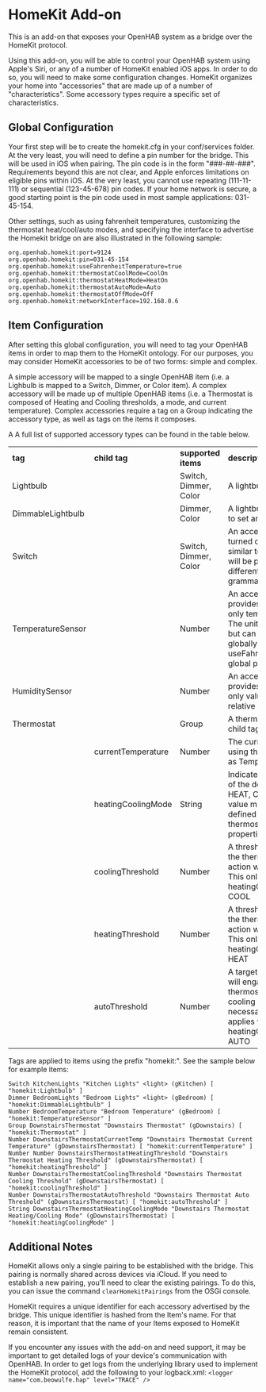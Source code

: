 # HomeKit Add-on

This is an add-on that exposes your OpenHAB system as a bridge over the HomeKit protocol.

Using this add-on, you will be able to control your OpenHAB system using Apple's Siri, or any of a number of HomeKit enabled iOS apps. In order to do so, you will need to make some configuration changes. HomeKit organizes your home into "accessories" that are made up of a number of "characteristics". Some accessory types require a specific set of characteristics.

## Global Configuration
Your first step will be to create the homekit.cfg in your conf/services folder. At the very least, you will need to define a pin number for the bridge. This will be used in iOS when pairing. The pin code is in the form "###-##-###". Requirements beyond this are not clear, and Apple enforces limitations on eligible pins within iOS. At the very least, you cannot use repeating (111-11-111) or sequential (123-45-678) pin codes. If your home network is secure, a good starting point is the pin code used in most sample applications: 031-45-154.

Other settings, such as using fahrenheit temperatures, customizing the thermostat heat/cool/auto modes, and specifying the interface to advertise the Homekit bridge on are also illustrated in the following sample:
```
org.openhab.homekit:port=9124
org.openhab.homekit:pin=031-45-154
org.openhab.homekit:useFahrenheitTemperature=true
org.openhab.homekit:thermostatCoolMode=CoolOn
org.openhab.homekit:thermostatHeatMode=HeatOn
org.openhab.homekit:thermostatAutoMode=Auto
org.openhab.homekit:thermostatOffMode=Off
org.openhab.homekit:networkInterface=192.168.0.6
```

## Item Configuration
After setting this global configuration, you will need to tag your OpenHAB items in order to map them to the HomeKit ontology. For our purposes, you may consider HomeKit accessories to be of two forms: simple and complex.

A simple accessory will be mapped to a single OpenHAB item (i.e. a Lighbulb is mapped to a Switch, Dimmer, or Color item). A complex accessory will be made up of multiple OpenHAB items (i.e. a Thermostat is composed of Heating and Cooling thresholds, a mode, and current temperature). Complex accessories require a tag on a Group indicating the accessory type, as well as tags on the items it composes.

A A full list of supported accessory types can be found in the table below.

<table>
 <tr>
  <td><b>tag</b></td>
  <td><b>child tag</b></td>
  <td><b>supported items</b></td>
  <td><b>description</b></td>
 </tr>
 <tr>
  <td>Lightbulb</td>
  <td>&nbsp;</td>
  <td>Switch, Dimmer, Color</td>
  <td>A lightbulb</td>
 </tr>
 <tr>
  <td>DimmableLightbulb</td>
  <td>&nbsp;</td>
  <td>Dimmer, Color</td>
  <td>A lightbulb with the ability to set an output level</td>
 </tr>
 <tr>
  <td>Switch</td>
  <td>&nbsp;</td>
  <td>Switch, Dimmer, Color</td>
  <td>An accessory that can be turned off and on. While similar to a lightbulb, this will be presented differently in the Siri grammar and iOS apps</td>
 </tr>
 <tr>
  <td>TemperatureSensor</td>
  <td>&nbsp;</td>
  <td>Number</td>
  <td>An accessory that provides a single read-only temperature value. The units default to celsius but can be overridden globally using the useFahrenheitTemperature global property</td>
 </tr>
 <tr>
  <td>HumiditySensor</td>
  <td>&nbsp;</td>
  <td>Number</td>
  <td>An accessory that provides a single read-only value indicating the relative humidity.</td>
 </tr>
 <tr>
  <td>Thermostat</td>
  <td>&nbsp;</td>
  <td>Group</td>
  <td>A thermostat requires all child tags defined below.
 </tr>
 <tr>
  <td>&nbsp;</td>
  <td>currentTemperature</td>
  <td>Number</td>
  <td>The current temperature, using the same unit rules as TemperatureSensor</td>
 </tr>
 <tr>
  <td>&nbsp;</td>
  <td>heatingCoolingMode</td>
  <td>String</td>
  <td>Indicates the current mode of the device: OFF, AUTO, HEAT, COOL. The string's value must match those defined in the thermostat*Mode properties.</td>
 </tr>
 <tr>
  <td>&nbsp;</td>
  <td>coolingThreshold</td>
  <td>Number</td>
  <td>A threshold, above which the thermostat's cooling action will be activated. This only applies when heatingCoolingMode is COOL</td>
 </tr>
 <tr>
  <td>&nbsp;</td>
  <td>heatingThreshold</td>
  <td>Number</td>
  <td>A threshold, below which the thermostat's heating action will be activated. This only applies when heatingCoolingMode is HEAT</td>
 </tr>
 <tr>
  <td>&nbsp;</td>
  <td>autoThreshold</td>
  <td>Number</td>
  <td>A target temperature that will engage the thermostat's heating and cooling actions as necessary. This only applies when heatingCoolingMode is AUTO</td>
 </tr>
</table>

Tags are applied to items using the prefix "homekit:". See the sample below for example items:

```
Switch KitchenLights "Kitchen Lights" <light> (gKitchen) [ "homekit:Lightbulb" ]
Dimmer BedroomLights "Bedroom Lights" <light> (gBedroom) [ "homekit:DimmableLightbulb" ]
Number BedroomTemperature "Bedroom Temperature" (gBedroom) [ "homekit:TemperatureSensor" ]
Group DownstairsThermostat "Downstairs Thermostat" (gDownstairs) [ "homekit:Thermostat" ]
Number DownstairsThermostatCurrentTemp "Downstairs Thermostat Current Temperature" (gDownstairsThermostat) [ "homekit:currentTemperature" ]
Number Number DownstairsThermostatHeatingThreshold "Downstairs Thermostat Heating Threshold" (gDownstairsThermostat) [ "homekit:heatingThreshold" ]
Number DownstairsThermostatCoolingThreshold "Downstairs Thermostat Cooling Threshold" (gDownstairsThermostat) [ "homekit:coolingThreshold" ]
Number DownstairsThermostatAutoThreshold "Downstairs Thermostat Auto Threshold" (gDownstairsThermostat) [ "homekit:autoThreshold" ]
String DownstairsThermostatHeatingCoolingMode "Downstairs Thermostat Heating/Cooling Mode" (gDownstairsThermostat) [ "homekit:heatingCoolingMode" ]
```

## Additional Notes
HomeKit allows only a single pairing to be established with the bridge. This pairing is normally shared across devices via iCloud. If you need to establish a new pairing, you'll need to clear the existing pairings. To do this, you can issue the command ```clearHomekitPairings``` from the OSGi console.

HomeKit requires a unique identifier for each accessory advertised by the bridge. This unique identifier is hashed from the Item's name. For that reason, it is important that the name of your Items exposed to HomeKit remain consistent.

If you encounter any issues with the add-on and need support, it may be important to get detailed logs of your device's communication with OpenHAB. In order to get logs from the underlying library used to implement the HomeKit protocol, add the following to your logback.xml:
```<logger name="com.beowulfe.hap" level="TRACE" />```
